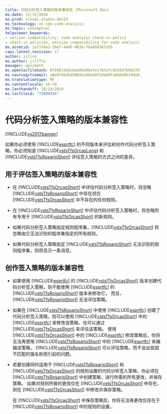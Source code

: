 ```yaml
---
title: 代码分析签入策略的版本兼容性 |Microsoft Docs
ms.date: 11/15/2016
ms.prod: visual-studio-dev14
ms.technology: vs-ide-code-analysis
ms.topic: conceptual
helpviewer_keywords:
- version compatibility, code analysis check-in policy
- check-in policies, version compatibility for code analysis
ms.assetid: 1af376e3-3be7-4445-803b-76a858567a5b
caps.latest.revision: 17
author: jillre
ms.author: jillfra
manager: wpickett
ms.openlocfilehash: 075981569cbee05e90afe17b3afc9558d7bbb270
ms.sourcegitcommit: a8e8f4bd5d508da34bbe9f2d4d9fa94da0539de0
ms.translationtype: MT
ms.contentlocale: zh-CN
ms.lasthandoff: 10/19/2019
ms.locfileid: "72609316"
---
```

# <a name="version-compatibility-for-code-analysis-check-in-policies"></a>代码分析签入策略的版本兼容性
[!INCLUDE[vs2017banner](../includes/vs2017banner.md)]

如果你必须使用 [!INCLUDE[esprtfc](../includes/esprtfc-md.md)] 的不同版本来评估和创作代码分析签入策略，你必须知道 [!INCLUDE[vstsTfsOrcasLong](../includes/vststfsorcaslong-md.md)] 和 [!INCLUDE[vstsTfsRosarioShort](../includes/vststfsrosarioshort-md.md)] 评估签入策略的方式之间的差异。

## <a name="version-compatibility-for-evaluating-check-in-policies"></a>用于评估签入策略的版本兼容性

- 在 [!INCLUDE[vstsTfsOrcasShort](../includes/vststfsorcasshort-md.md)] 中评估代码分析签入策略时，将忽略 [!INCLUDE[vstsTfsRosarioShort](../includes/vststfsrosarioshort-md.md)] 中存在但在 [!INCLUDE[vstsTfsOrcasShort](../includes/vststfsorcasshort-md.md)] 中不存在的任何规则。

- 在 [!INCLUDE[vstsTfsRosarioShort](../includes/vststfsrosarioshort-md.md)] 中评估代码分析签入策略时，将忽略所有专用于 [!INCLUDE[vstsTfsOrcasShort](../includes/vststfsorcasshort-md.md)] 的新规则。

- 如果代码分析签入策略指定规则程序集，[!INCLUDE[vstsTfsOrcasShort](../includes/vststfsorcasshort-md.md)] 将忽略由它无法识别的程序集指定的所有规则。

- 如果代码分析签入策略指定 [!INCLUDE[vstsTfsRosarioShort](../includes/vststfsrosarioshort-md.md)] 无法识别的规则程序集，则将显示一条消息。

## <a name="version-compatibility-for-authoring-check-in-policies"></a>创作签入策略的版本兼容性

- 如果使用 [!INCLUDE[esprtfc](../includes/esprtfc-md.md)] 的 [!INCLUDE[vstsTfsOrcasShort](../includes/vststfsorcasshort-md.md)] 版本创建代码分析签入策略，则不能使用 [!INCLUDE[esprtfc](../includes/esprtfc-md.md)] 的 [!INCLUDE[vstsTfsRosarioShort](../includes/vststfsrosarioshort-md.md)] 版本来修改它。 而且，[!INCLUDE[vstsTfsRosarioShort](../includes/vststfsrosarioshort-md.md)] 无法评估策略。

- 如果在 [!INCLUDE[vstsTfsRosarioShort](../includes/vststfsrosarioshort-md.md)] 中使用 [!INCLUDE[esprtfc](../includes/esprtfc-md.md)] 创建了代码分析签入策略，则可以使用 [!INCLUDE[vstsTfsOrcasShort](../includes/vststfsorcasshort-md.md)] 中的 [!INCLUDE[esprtfc](../includes/esprtfc-md.md)] 来修改该策略，也可以通过 [!INCLUDE[vstsTfsOrcasShort](../includes/vststfsorcasshort-md.md)] 来评估该策略。 使用 [!INCLUDE[vstsTfsOrcasShort](../includes/vststfsorcasshort-md.md)] 中的 [!INCLUDE[esprtfc](../includes/esprtfc-md.md)] 修改策略后，你将无法再使用 [!INCLUDE[vstsTfsRosarioShort](../includes/vststfsrosarioshort-md.md)] 中的 [!INCLUDE[esprtfc](../includes/esprtfc-md.md)] 来编辑该策略。 [!INCLUDE[vstsTfsRosarioShort](../includes/vststfsrosarioshort-md.md)] 可以评估策略，而不会出现因不匹配的强名称而引起的问题。

- 若要创建同时适用于 [!INCLUDE[vstsTfsRosarioShort](../includes/vststfsrosarioshort-md.md)] 和 [!INCLUDE[vstsTfsOrcasShort](../includes/vststfsorcasshort-md.md)] 的规则设置的代码分析签入策略，你必须在 [!INCLUDE[vstsTfsRosarioShort](../includes/vststfsrosarioshort-md.md)] 中创建策略，进行所需的所有更改，并保存策略。 如果对规则所做的更改仅在 [!INCLUDE[vstsTfsOrcasShort](../includes/vststfsorcasshort-md.md)] 中存在，则在 [!INCLUDE[vstsTfsOrcasShort](../includes/vststfsorcasshort-md.md)] 中修改并保存策略。

     在 [!INCLUDE[vstsTfsOrcasShort](../includes/vststfsorcasshort-md.md)] 中保存策略后，你将无法再更改仅存在于 [!INCLUDE[vstsTfsRosarioShort](../includes/vststfsrosarioshort-md.md)] 中的规则的设置。
